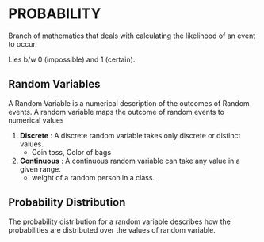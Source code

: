 # PROBABILITY

Branch of mathematics that deals with calculating the likelihood of an event to occur.

Lies b/w 0 (impossible) and 1 (certain).



## Random Variables

A Random Variable is a numerical description of the outcomes of Random events. A random variable maps the outcome of random events to numerical values 

1. **Discrete** : A discrete random variable takes only discrete or distinct values.
   * Coin toss, Color of bags
2. **Continuous** : A continuous random variable can take any value in a given range.
   * weight of a random person in a class.



## Probability Distribution

The probability distribution for a random variable describes how the probabilities are distributed over the values of random variable.

